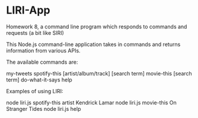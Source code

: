 # LIRI-App
Homework 8, a command line program which responds to commands and requests (a bit like SIRI)

This Node.js command-line application takes in commands and returns information from various APIs. 

The available commands are:

my-tweets
spotify-this [artist/album/track] [search term]
movie-this [search term]
do-what-it-says
help

Examples of using LIRI:

node liri.js spotify-this artist Kendrick Lamar
node liri.js movie-this On Stranger Tides
node liri.js help